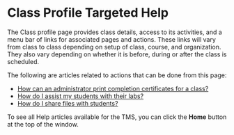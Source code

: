 # Class Profile Targeted Help
The Class profile page provides class details, access to its activities, and a menu bar of links for associated pages and actions. These links will vary from class to class depending on setup of class, course, and organization. They also vary depending on whether it is before, during or after the class is scheduled.

The following are articles related to actions that can be done from this page:

- [How can an administrator print completion certificates for a class?](../tms-administrators/classes/schedule/print-completion-certificates-for-class-by-admin.md)
- [How do I assist my students with their labs?](../instructors/student-labs/assist-students.md)
- [How do I share files with students?](../instructors/student-labs/share-files-with-students.md)

To see all Help articles available for the TMS, you can click the **Home** button at the top of the window.
